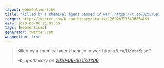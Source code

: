 ```yaml
---
layout: webmention-like
title: "Killed by a chemical agent banned in war: https://t.co/DZx5rSpseG"
target: http://twitter.com/b_apothecary/status/1269287733496864769
date: 2020-06-06 15:01:06
tags: [webmentions]
generator: twitter.com
webmention: true
---
```




<blockquote class="external-citation">
  <p>
    Killed by a chemical agent banned in war: https://t.co/DZx5rSpseG
  </p>
  <cite>‒<span class="p-author p-name">b_apothecary</span>
    on
    <a href="http://twitter.com/b_apothecary/status/1269287733496864769" rel="external nofollow" target="_blank">2020-06-06 15:01:06</a>
  </cite>
</blockquote>



